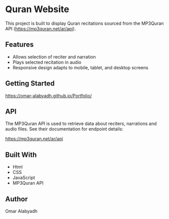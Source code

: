 # Quran Website

This project is built to display Quran recitations sourced from the MP3Quran API (https://mp3quran.net/ar/api).

## Features

- Allows selection of reciter and narration 
- Plays selected recitation in audio 
- Responsive design adapts to mobile, tablet, and desktop screens

## Getting Started

https://omar-alabyadh.github.io/Portfolio/

## API

The MP3Quran API is used to retrieve data about reciters, narrations and audio files. See their documentation for endpoint details:

https://mp3quran.net/ar/api

## Built With

- Html
- CSS
- JavaScript
- MP3Quran API

## Author

Omar Alabyadh

